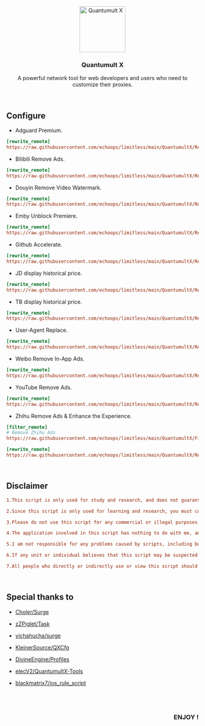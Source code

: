 &nbsp;
<p align="center">
  <img src="https://raw.sevencdn.com/echoops/Pikachu/main/Space/QuantumultX.png" width="120px" alt="Quantumult X" />
</p>
<h3 align="center">Quantumult X</h3>
<p align="center">
   A powerful network tool for web developers and users who need to customize their proxies.
</p>
&nbsp;

## Configure

* Adguard Premium.
```ini
[rewrite_remote]
https://raw.githubusercontent.com/echoops/limitless/main/QuantumultX/Rewrite/adguard.qxrewrite, tag=Adguard Premium, update-interval=86400, enabled=true
```

* Bilibili Remove Ads.
```ini
[rewrite_remote]
https://raw.githubusercontent.com/echoops/limitless/main/QuantumultX/Rewrite/bilibili.qxrewrite, tag=Bilibili Ads Killer, update-interval=86400, enabled=true
```

* Douyin Remove Video Watermark.
```ini
[rewrite_remote]
https://raw.githubusercontent.com/echoops/limitless/main/QuantumultX/Rewrite/douyin.qxrewrite, tag=Douyin Plus, update-interval=86400, enabled=true
```

* Emby Unblock Premiere.
```ini
[rewrite_remote]
https://raw.githubusercontent.com/echoops/limitless/main/QuantumultX/Rewrite/emby.qxrewrite, tag=Emby Premiere, update-interval=86400, enabled=true
```

* Github Accelerate.
```ini
[rewrite_remote]
https://raw.githubusercontent.com/echoops/limitless/main/QuantumultX/Rewrite/raw.qxrewrite, tag=Github Accelerate, update-interval=86400, enabled=true
```

* JD display historical price.
```ini
[rewrite_remote]
https://raw.githubusercontent.com/echoops/limitless/main/QuantumultX/Rewrite/price_jd.qxrewrite, tag=JD historical price, update-interval=86400, enabled=true
```

* TB display historical price.
```ini
[rewrite_remote]
https://raw.githubusercontent.com/echoops/limitless/main/QuantumultX/Rewrite/price_tb.qxrewrite, tag=TB historical price, update-interval=86400, enabled=true
```

* User-Agent Replace.
```ini
[rewrite_remote]
https://raw.githubusercontent.com/echoops/limitless/main/QuantumultX/Rewrite/changeUA.qxrewrite, tag=UA Replace, update-interval=86400, enabled=true
```

* Weibo Remove In-App Ads.
```ini
[rewrite_remote]
https://raw.githubusercontent.com/echoops/limitless/main/QuantumultX/Rewrite/weibo.qxrewrite, tag=Weibo Ads Killer, update-interval=86400, enabled=true
```

* YouTube Remove Ads.
```ini
[rewrite_remote]
https://raw.githubusercontent.com/echoops/limitless/main/QuantumultX/Rewrite/youtube.qxrewrite, tag=YouTube Ads Killer, update-interval=86400, enabled=true
```

* Zhihu Remove Ads & Enhance the Experience.
```ini
[filter_remote]
# Remove Zhihu Ads
https://raw.githubusercontent.com/echoops/limitless/main/QuantumultX/Filter/Zhihu.list, tag=Zhihu, update-interval=86400, force-policy=REJECT, enabled=true

[rewrite_remote]
https://raw.githubusercontent.com/echoops/limitless/main/QuantumultX/Rewrite/zhihu.qxrewrite, tag=Zhihu Plus, update-interval=86400, enabled=true
```

&nbsp; 
## Disclaimer

```ini
1.This script is only used for study and research, and does not guarantee its legitimacy, accuracy, and validity. Please make your own judgment based on the situation. I do not assume any guarantee responsibility for this.

2.Since this script is only used for learning and research, you must completely delete all content from your computer or mobile phone or any storage device within 24 hours after downloading. I am not responsible for any incidents caused by violation of the regulations.

3.Please do not use this script for any commercial or illegal purposes. If you violate the regulations, please be responsible for it.

4.The application involved in this script has nothing to do with me, and I am not responsible for any privacy leakage or other consequences caused by this.

5.I am not responsible for any problems caused by scripts, including but not limited to any loss and damage caused by script errors.

6.If any unit or individual believes that this script may be suspected of infringing on their rights, they should promptly notify and provide proof of identity and ownership. We will delete this script after receiving the confirmation of the certification document.

7.All people who directly or indirectly use or view this script should read this statement carefully. I reserve the right to change or supplement this statement at any time. Once you use or copy this script, you are deemed to have accepted this disclaimer.
```

&nbsp; 
## Special thanks to

* [Choler/Surge](https://github.com/Choler/Surge)

* [zZPiglet/Task](https://github.com/zZPiglet/Task/blob/master/ChangeUA.conf)

* [yichahucha/surge](https://github.com/yichahucha/surge/tree/master)

* [KleinerSource/QXCfg](https://github.com/KleinerSource/QXCfg/tree/master/Script)

* [DivineEngine/Profiles](https://github.com/DivineEngine/Profiles/tree/master)

* [elecV2/QuantumultX-Tools](https://github.com/elecV2/QuantumultX-Tools)

* [blackmatrix7/ios_rule_script](https://github.com/blackmatrix7/ios_rule_script/tree/master)

&nbsp;   
&nbsp; 
<h3 align="right"> ENJOY ! </h3>
